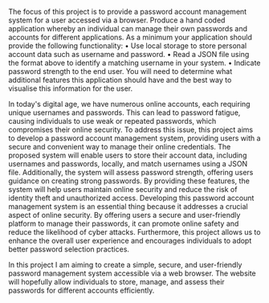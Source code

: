 The focus of this project is to provide a password account management system for a user accessed via a browser. Produce a hand coded application whereby an individual can manage their own passwords and accounts for different applications. As a minimum your application should provide the following functionality: • Use local storage to store personal account data such as username and password. • Read a JSON file using the format above to identify a matching username in your system. • Indicate password strength to the end user. You will need to determine what additional features this application should have and the best way to visualise this information for the 
user. 


In today's digital age, we have numerous online accounts, each requiring unique usernames and passwords. This can lead to password fatigue, causing individuals to use weak or repeated passwords, which compromises their online security. To address this issue, this project aims to develop a password account management system, providing users with a secure and convenient way to manage their online credentials.
The proposed system will enable users to store their account data, including usernames and passwords, locally, and match usernames using a JSON file. Additionally, the system will assess password strength, offering users guidance on creating strong passwords. By providing these features, the system will help users maintain online security and reduce the risk of identity theft and unauthorized access.
Developing this password account management system is an essential thing because it addresses a crucial aspect of online security. By offering users a secure and user-friendly platform to manage their passwords, it can promote online safety and reduce the likelihood of cyber attacks. Furthermore, this project allows us to enhance the overall user experience and encourages individuals to adopt better password selection practices.



In this project I am aiming to create a simple, secure, and user-friendly password management system accessible via a web browser. The website will hopefully allow individuals to store, manage, and assess their passwords for different accounts efficiently. 

